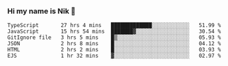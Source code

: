 ### Hi my name is Nik 👋

<!--
**NikDoe/NikDoe** is a ✨ _special_ ✨ repository because its `README.md` (this file) appears on your GitHub profile.

Here are some ideas to get you started:

- 🔭 I’m currently working on ...
- 🌱 I’m currently learning ...
- 👯 I’m looking to collaborate on ...
- 🤔 I’m looking for help with ...
- 💬 Ask me about ...
- 📫 How to reach me: ...
- 😄 Pronouns: ...
- ⚡ Fun fact: ...
-->

<!--START_SECTION:waka-->

```text
TypeScript       27 hrs 4 mins   █████████████░░░░░░░░░░░░   51.99 %
JavaScript       15 hrs 54 mins  ███████▓░░░░░░░░░░░░░░░░░   30.54 %
GitIgnore file   3 hrs 5 mins    █▒░░░░░░░░░░░░░░░░░░░░░░░   05.93 %
JSON             2 hrs 8 mins    █░░░░░░░░░░░░░░░░░░░░░░░░   04.12 %
HTML             2 hrs 2 mins    █░░░░░░░░░░░░░░░░░░░░░░░░   03.93 %
EJS              1 hr 32 mins    ▓░░░░░░░░░░░░░░░░░░░░░░░░   02.97 %
```

<!--END_SECTION:waka-->
